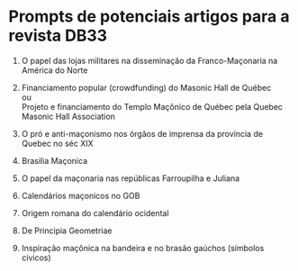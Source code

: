 # Prompts de potenciais artigos para a revista DB33

1. O papel das lojas militares na disseminação da Franco-Maçonaria na América do Norte


1. Financiamento popular (crowdfunding) do Masonic Hall de Québec    
ou       
Projeto e financiamento do Templo Maçônico de Québec pela Quebec Masonic Hall Association


1. O pró e anti-maçonismo nos órgãos de imprensa da província de Quebec no séc XIX

1. Brasilia Maçonica

1. O papel da maçonaria nas repúblicas Farroupilha e Juliana 

1. Calendários maçonicos no GOB 

1. Origem romana do calendário ocidental 

1. De Principia Geometriae 

1. Inspiração maçônica na bandeira e no brasão gaúchos (símbolos cívicos)
